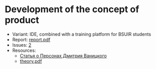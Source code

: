# Development of the concept of product

- Variant: IDE, combined with a training platform for BSUIR students
- Report: [report.pdf](https://github.com/nadevko/bsuir-IP-1/releases/download/term-4/lw-01.pdf)
- Issues: [2](https://github.com/nadevko/bsuir-IP-1/issues/2)
- Resources:
  - [Статья о Персонах Дмитрия Ваницкого](https://medium.com/design-spot/%D0%B5%D1%89%D1%91-%D0%BE%D0%B4%D0%BD%D0%B0-%D1%81%D1%82%D0%B0%D1%82%D1%8C%D1%8F-%D0%BE-%D0%BF%D0%B5%D1%80%D1%81%D0%BE%D0%BD%D0%B0%D1%85-ea9a4f561982)
  - [theory.pdf](theory.pdf)

